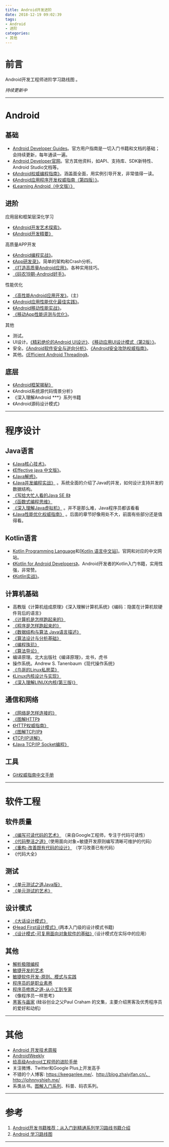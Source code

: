 ```yaml
---
title: Android开发进阶
date: 2018-12-19 09:02:39
tags:
- Android
- 进阶
categories:
- 其他
---
```


# 前言

Android开发工程师进阶学习路线图 。

*持续更新中*

----

# Android

## 基础

* [Android Developer Guides](https://developer.android.com/guide/)。官方用户指南是一切入门书籍和文档的基础；会持续更新，每年通读一遍。
* [Android Developer官网](https://developer.android.com/)。官方其他资料，如API、支持库、SDK新特性、Android Studio文档等。
* [《Android权威编程指南》](https://book.douban.com/subject/26789110/)。涵盖面全面，用实例引导开发，非常值得一读。
* [《Android应用程序开发权威指南（第四版）》](https://book.douban.com/subject/26340518/)。
* [《Learning Android（中文版）》](https://book.douban.com/subject/11501595/)

## 进阶

应用层和框架层深化学习

* [《Android开发艺术探索》](https://book.douban.com/subject/26599538/)。
* [《Android开发精要》](https://book.douban.com/subject/11530748/)

高质量APP开发

* [《Android编程实战》](https://book.douban.com/subject/25911738/)。
* [《App研发录》](https://book.douban.com/subject/26649050/)。简单的架构和Crash分析。
* [《打造高质量Android应用》](https://book.douban.com/subject/25866305/)。各种实用技巧。
* [《码农19期-Android好手》](http://www.ituring.com.cn/book/1705)。

性能优化

* [《高性能Android应用开发》](https://book.douban.com/subject/26891270/)。(主)
* [《Android应用性能优化最佳实践》](https://book.douban.com/subject/27036747/)。
* [《Android移动性能实战》](https://book.douban.com/subject/27021800/)。
* [《移动App性能评测与优化》](https://book.douban.com/subject/26891415/)。

其他

* 测试。
* UI设计。[《精彩绝伦的Android UI设计》](https://book.douban.com/subject/25769136/)、[《移动应用UI设计模式（第2版）》]([https://book.douban.com/subject/26296679/)。
* 安全。[《Android软件安全与逆向分析》](https://book.douban.com/subject/20556210/)、[《Android安全攻防权威指南》](https://book.douban.com/subject/26348151/)。
* 其他。[《Efficient Android Threading》](https://book.douban.com/subject/25900200/)。

## 底层

* [《Android框架揭秘》](https://book.douban.com/subject/10570841/)
* 《Android系统源代码情景分析》
* 《深入理解Android ***》系列书籍
* 《Android源码设计模式》 

---

# 程序设计

## Java语言

* [《Java核心技术》](https://book.douban.com/subject/25762168/)。
* [《Effective java 中文版》](https://book.douban.com/subject/3360807/)。
* [《Java解惑》](https://book.douban.com/subject/5362860/)。
* [《Java并发编程实战》](https://book.douban.com/subject/10484692/) 。系统全面的介绍了Java的并发，如何设计支持并发的数据结构。
* [《写给大忙人看的Java SE 8》](https://book.douban.com/subject/26274206/)
* [《函数式编程思维》](https://book.douban.com/subject/26587213/)
* [《深入理解Java虚拟机》](https://book.douban.com/subject/24722612/) 。并不是那么难，Java程序员都该看看
* [《Java性能优化权威指南》](https://book.douban.com/subject/25828043/) 。后面的章节好像用处不大，前面有些部分还是值得看。

## Kotlin语言

* [Kotlin Programming Language](https://kotlinlang.org/)和[[Kotlin 语言中文站](https://www.kotlincn.net/)]。官网和对应的中文网站。
* [《Kotlin for Android Developers》](https://book.douban.com/subject/26916501/)。Android开发者的Kotlin入门书籍，实用性强，非常赞。
* [《Kotlin实战》](https://book.douban.com/subject/27093660/)。

## 计算机基础

* 高教版《计算机组成原理》《深入理解计算机系统》《编码：隐匿在计算机软硬件背后的语言》 
* [《计算机是怎样跑起来的》](https://book.douban.com/subject/26397183/)
* [《程序是怎样跑起来的》](https://book.douban.com/subject/26365491/)
* [《数据结构与算法 Java语言描述》](https://book.douban.com/subject/3351237/)
* [《算法设计与分析基础》](https://book.douban.com/subject/26337727/)
* [《编程珠玑》](https://book.douban.com/subject/3227098/) 
* [《算法导论》](https://book.douban.com/subject/20432061/)
* 编译原理。北大出版社《编译原理》，龙书，虎书 
* 操作系统。Andrew S. Tanenbaum《现代操作系统》 
* [《鸟哥的Linux私房菜》](https://book.douban.com/subject/4889838/)
* [《Linux内核设计与实现》](https://book.douban.com/subject/6097773/)
* [《深入理解LINUX内核(第三版)》](https://book.douban.com/subject/2287506/)

## 通信和网络

- [《网络是怎样连接的》](https://book.douban.com/subject/26941639/)
- [《图解HTTP》](https://book.douban.com/subject/25863515/)
- [《HTTP权威指南》](https://book.douban.com/subject/10746113/)
- [《图解TCP/IP》](https://book.douban.com/subject/24737674/)
- [《TCP/IP详解》](https://book.douban.com/subject/1088054/)
- [《Java TCP/IP Socket编程》](https://book.douban.com/subject/3519369/)

## 工具

* [Git权威指南中文手册](http://iissnan.com/progit/html/zh/ch1_0.html)

---

# 软件工程

## 软件质量

- [《编写可读代码的艺术》](https://book.douban.com/subject/10797189/) （来自Google工程师，专注于代码可读性）
- [《代码整洁之道》](https://book.douban.com/subject/4199741/)（使用面向对象+敏捷开发原则编写清晰可维护的代码）
- [《重构-改善既有代码的设计》](https://book.douban.com/subject/4262627/) （学习改善已有代码）
- 《代码大全》 

## 测试

* [《单元测试之道Java版》](https://book.douban.com/subject/1239651/)
* [《单元测试的艺术》](https://book.douban.com/subject/25934516/)

## 设计模式

- [《大话设计模式》](https://book.douban.com/subject/2334288/)
- [《Head First设计模式》](https://book.douban.com/subject/2243615/)(两本入门级的设计模式书籍)
- [《设计模式-可复用面向对象软件的基础》](https://book.douban.com/subject/1052241/)（设计模式在实际中的应用）

## 其他

- [解析极限编程](https://book.douban.com/subject/1790225/)
- [敏捷开发的艺术](https://book.douban.com/subject/4037534/)
- [敏捷软件开发-原则、模式与实践](http://book.douban.com/subject/5348122/)
- [程序员的是职业素养](https://book.douban.com/subject/11614538/)
- [程序员修炼之道-从小工到专家](https://book.douban.com/subject/5387402/)
- 《像程序员一样思考》
- [黑客与画家](https://book.douban.com/subject/6021440/) (硅谷创业之父Paul Craham 的文集，主要介绍黑客及优秀程序员的爱好和动机)

---

# 其他

* [Android 开发技术周报](https://androidweekly.io/)
* [AndroidWeekly](http://androidweekly.net/confirmation)
* [给高级Android工程师的进阶手册](https://hencoder.com/)
* 关注微博、Twitter和Google Plus上开发高手
* 不错的个人博客: <https://keeganlee.me/>、http://blog.zhaiyifan.cn/、http://johnnyshieh.me/
* 系类丛书。[图解入门系列](https://book.douban.com/series/34135?page=1)、科普、码农系列。

---

# 参考

1. [Android开发书籍推荐：从入门到精通系列学习路线书籍介绍](https://www.diycode.cc/wiki/androidbook)
2. [Android 学习路线图](https://www.diycode.cc/topics/122)

---

